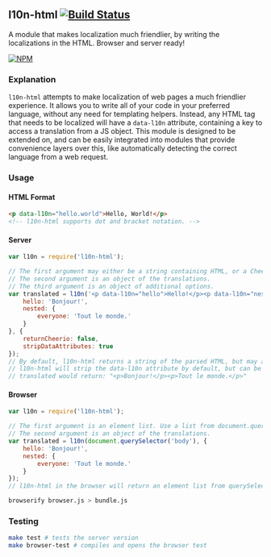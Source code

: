 ## l10n-html [![Build Status](https://travis-ci.org/remixz/l10n-html.png?branch=master)](https://travis-ci.org/remixz/l10n-html)

A module that makes localization much friendlier, by writing the localizations in the HTML. Browser and server ready!

[![NPM](https://nodei.co/npm/l10n-html.png)](https://nodei.co/npm/l10n-html/)

### Explanation

`l10n-html` attempts to make localization of web pages a much friendlier experience. It allows you to write all of your code in your preferred language, without any need for templating helpers. Instead, any HTML tag that needs to be localized will have a `data-l10n` attribute, containing a key to access a translation from a JS object. This module is designed to be extended on, and can be easily integrated into modules that provide convenience layers over this, like automatically detecting the correct language from a web request.

### Usage

#### HTML Format

```html
<p data-l10n="hello.world">Hello, World!</p>
<!-- l10n-html supports dot and bracket notation. -->
```

#### Server

```js
var l10n = require('l10n-html');

// The first argument may either be a string containing HTML, or a Cheerio object.
// The second argument is an object of the translations.
// The third argument is an object of additional options.
var translated = l10n('<p data-l10n="hello">Hello!</p><p data-l10n="nested.everyone">Everyone.</p>', {
    hello: 'Bonjour!',
    nested: {
        everyone: 'Tout le monde.'
    }
}, {
    returnCheerio: false,
    stripDataAttributes: true
});
// By default, l10n-html returns a string of the parsed HTML, but may also return the Cheerio object if the option is provided.
// l10n-html will strip the data-l10n attribute by default, but can be configured not to.
// translated would return: "<p>Bonjour!</p><p>Tout le monde.</p>"
```

#### Browser

```js
var l10n = require('l10n-html');

// The first argument is an element list. Use a list from document.querySelector().
// The second argument is an object of the translations.
var translated = l10n(document.querySelector('body'), {
    hello: 'Bonjour!',
    nested: {
        everyone: 'Tout le monde.'
    }
});
// l10n-html in the browser will return an element list from querySelectorAll(). It will automatically update the page.
```

```bash
browserify browser.js > bundle.js
```

### Testing

```bash
make test # tests the server version
make browser-test # compiles and opens the browser test